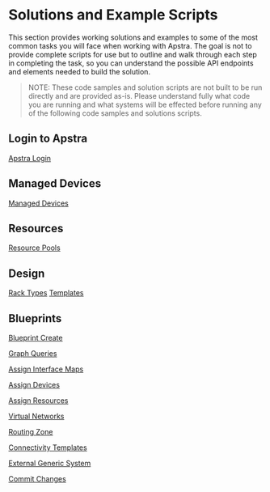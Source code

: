 # Solutions and Example Scripts
This section provides working solutions and examples to 
some of the most common tasks you will face when working with Apstra. 
The goal is not to provide complete scripts for use but to outline and 
walk through each step in completing the task, so you can understand the 
possible API endpoints and elements needed to build the solution.

>NOTE: 
> These code samples and solution scripts are not built to be run directly
> and are provided as-is. Please understand fully what code you are 
> running and what systems will be effected before running any of the 
> following code samples and solutions scripts.

## Login to Apstra
[Apstra Login](/scripts/apstra_login.md)

## Managed Devices
[Managed Devices](/scripts/managed_devices.md)

## Resources
[Resource Pools](/scripts/resource_pools.md)

## Design
[Rack Types](/scripts/design/rack_types.md)
[Templates](/scripts/design/templates.md)

## Blueprints
[Blueprint Create](/scripts/blueprint/create.md)

[Graph Queries](/scripts/blueprint/graph_queries.md)

[Assign Interface Maps](/scripts/blueprint/assign_interface_maps.md)

[Assign Devices](/scripts/blueprint/assign_devices.md)

[Assign Resources](/scripts/blueprint/resources.md)

[Virtual Networks](/scripts/blueprint/virtual_network.md)

[Routing Zone](/scripts/blueprint/routing_zone.md)

[Connectivity Templates](/scripts/blueprint/connectivity_template.md)

[External Generic System](/scripts/blueprint/external_generic_system.md)

[Commit Changes](/scripts/blueprint/commit.md)
